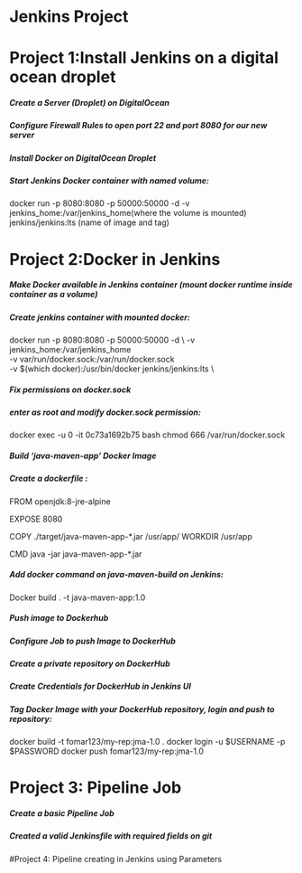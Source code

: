 # Jenkins Project 

# Project 1:Install Jenkins on a digital ocean droplet
##### Create a Server (Droplet) on DigitalOcean
##### Configure Firewall Rules to open port 22 and port 8080 for our new server
##### Install Docker on DigitalOcean Droplet
##### Start Jenkins Docker container with named volume: 
docker run -p 8080:8080 -p 50000:50000 -d 
-v jenkins_home:/var/jenkins_home(where the volume is mounted) jenkins/jenkins:lts (name of image and tag)

# Project 2:Docker in Jenkins

##### Make Docker available in Jenkins container (mount docker runtime inside container as a volume)

##### Create jenkins container with mounted docker:
docker run -p 8080:8080 -p 50000:50000 -d  \ 
-v jenkins_home:/var/jenkins_home \
-v var/run/docker.sock:/var/run/docker.sock \
-v $(which docker):/usr/bin/docker jenkins/jenkins:lts \
##### Fix permissions on docker.sock
##### enter as root and modify docker.sock permission:
docker exec -u 0 -it 0c73a1692b75 bash
chmod 666 /var/run/docker.sock

##### Build ‘java-maven-app’   Docker Image
##### Create a dockerfile :
FROM openjdk:8-jre-alpine

EXPOSE 8080

COPY ./target/java-maven-app-*.jar /usr/app/
WORKDIR /usr/app

CMD java -jar java-maven-app-*.jar

##### Add docker command on java-maven-build on Jenkins:
Docker build . -t java-maven-app:1.0

##### Push image to Dockerhub 
##### Configure Job to push Image to DockerHub
##### Create a private repository on DockerHub
##### Create Credentials for DockerHub in Jenkins UI
##### Tag Docker Image with your DockerHub repository, login and push to repository: 
docker build  -t fomar123/my-rep:jma-1.0 .
docker login -u $USERNAME -p $PASSWORD 
docker push fomar123/my-rep:jma-1.0

# Project 3: Pipeline Job
##### Create a basic Pipeline Job
##### Created a valid Jenkinsfile with required fields on git

#Project 4: Pipeline creating in Jenkins using Parameters
